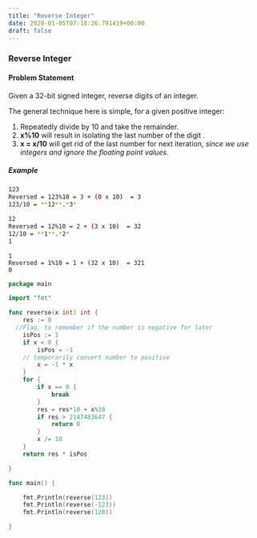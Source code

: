 ```yaml
---
title: "Reverse Integer"
date: 2020-01-05T07:18:26.791419+00:00
draft: false
---
```


### Reverse Integer

#### Problem Statement

Given a 32-bit signed integer, reverse digits of an integer.

The general technique here is simple, for a given positive integer:

1. Repeatedly divide by 10 and take the remainder.
2. **x%10** will result in isolating the last number of the digit .
3. **x = x/10** will get rid of the last number for next iteration, *since we use integers and ignore the floating point values*.

##### Example

```bash
123
Reversed = 123%10 = 3 + (0 x 10)  = 3
123/10 = **12**.*3*
```



```bash
12
Reversed = 12%10 = 2 + (3 x 10)  = 32 
12/10 = **1**.*2*
1
```

```
1
Reversed = 1%10 = 1 + (32 x 10)  = 321 
0
```





```go
package main

import "fmt"

func reverse(x int) int {
	res := 0
  //Flag, to remember if the number is negative for later
	isPos := 1
	if x < 0 {
		isPos = -1
    // temporarily convert number to positive
		x = -1 * x
	}
	for {
		if x == 0 {
			break
		}
		res = res*10 + x%10
		if res > 2147483647 {
			return 0
		}
		x /= 10
	}
	return res * isPos

}

func main() {

	fmt.Println(reverse(123))
	fmt.Println(reverse(-123))
	fmt.Println(reverse(120))

}

```

